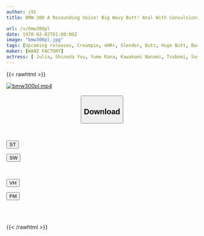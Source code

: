 ```yaml
---
author: j91
title: BMW-300 A Resounding Voice! Big Wavy Butt! Anal With Convulsions! Immediately After Cumming, The Pussy Thrusts And Pursues The Back Piston 81 Times In A Row

url: /v/bmw300pl
date: 1970-02-02T01:00:00Z
image: "bmw300pl.jpg"
tags: [Upcoming releases, Creampie, 4HR+, Slender, Butt, Huge Butt, Back	]
maker: [WANZ FACTORY]
actress: [ Julia, Shinoda Yuu, Yume Kana, Kawakami Nanami, Tsubomi, Sayama Ai, Mizukawa Sumire, Tsukino Runa, Neo Akari, Kanade Kanon, Koume Ena, Matsumoto Ichika, Amakawa Sora, Tsujii Honoka ,Kanon Urara, Toujou Natsu, Minami Nosora, Satsuki Ena, Saitou Marina, Ranka, Asada Himari, Takayama Suzu, Kagari Mai, Kudou Rara, Arai Rima, Anna, Honda Noeru, Yokomiya Nanami, Yuki Rino, Hanamori Mirai, Horisawa Mayu, Minami Momo, Kuramoto Sumire, Sano Natsu, Ohana Non, Honoka Airi, Okui Kaede ,Hoshimiya Yunon, Kisaki Nana, Suehiro Jun, Futaba Kurumi, Ayase Kokoro, Kuroki Aimu, Kizuki Riri, Hiiragi Yuuki, Sasahara Mami, Kinoshita Himari ]
---
```



{{< rawhtml >}}

<div class="video" data-videoid="pending_link.html">
    <a href="javascript:;">
        <img src="/v/bmw300pl/bmw300pl.jpg" width="WIDTH" height="HEIGHT" alt="bmw300pl.mp4" loading="lazy">
    </a>
</div>

<script type="text/javascript" src="https://j91.asia/asset/on-demand-pend.js"></script>

<br>
  <link rel="stylesheet" href="https://j91.asia/asset/bs5.css">
  
  <center>
  <button class="btn btn-primary" type="button" data-bs-toggle="collapse" data-bs-target=".multi-collapse" aria-expanded="false" aria-controls="multiCollapseExample1 multiCollapseExample2"><h2>Download</h2></button></center>
</p>
<div class="row">
  <div class="col">
    <div class="collapse multi-collapse" id="multiCollapseExample1">
      <div class="card card-body">
	      	      <br>
<div class="buttons">  
<p><a href="https://j91.asia/pending_link.html" target="_blank"><button class="btn-hover color-3"><i class="fa fa-download"></i> ST</button></a></p>
<p><a href="https://j91.asia/pending_link.html" target="_blank"><button class="btn-hover color-2"><i class="fa fa-download"></i> SW</button></a></p></div>
    </div>
  </div>
</div>
  <div class="col">
    <div class="collapse multi-collapse" id="multiCollapseExample2">
      <div class="card card-body">
	      <br>
<div class="buttons">
<p><a href="https://j91.asia/pending_link.html" target="_blank"><button class="btn-hover color-9"><i class="fa fa-download"></i> VH</button></a></p>
<p><a href="https://j91.asia/pending_link.html" target="_blank"><button class="btn-hover color-8"><i class="fa fa-download"></i> FM</button></a></p></div>
<br><br>
      </div>
    </div>
  </div>
</div>

{{< /rawhtml >}}